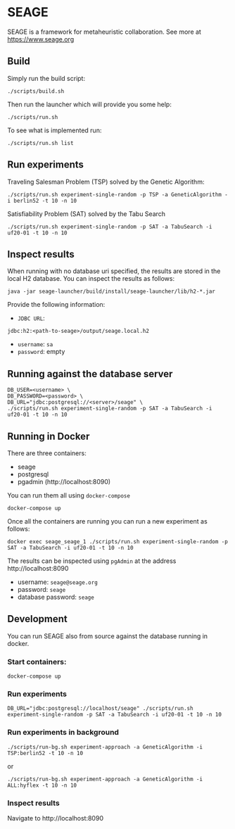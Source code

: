 # SEAGE

SEAGE is a framework for metaheuristic collaboration. See more at https://www.seage.org

## Build

Simply run the build script:
```
./scripts/build.sh
```

Then run the launcher which will provide you some help:
```
./scripts/run.sh
```

To see what is implemented run:
```
./scripts/run.sh list
```

## Run experiments

Traveling Salesman Problem (TSP) solved by the Genetic Algorithm:
```
./scripts/run.sh experiment-single-random -p TSP -a GeneticAlgorithm -i berlin52 -t 10 -n 10
```

Satisfiability Problem (SAT) solved by the Tabu Search
```
./scripts/run.sh experiment-single-random -p SAT -a TabuSearch -i uf20-01 -t 10 -n 10
```
## Inspect results

When running with no database uri specified, the results are stored in the local H2 database. You can inspect the results as follows:
```
java -jar seage-launcher/build/install/seage-launcher/lib/h2-*.jar
```

Provide the following information:
- `JDBC URL`:
```
jdbc:h2:<path-to-seage>/output/seage.local.h2
```
- `username`: `sa`
- `password`: empty


## Running against the database server
```
DB_USER=<username> \
DB_PASSWORD=<password> \
DB_URL="jdbc:postgresql://<server>/seage" \
./scripts/run.sh experiment-single-random -p SAT -a TabuSearch -i uf20-01 -t 10 -n 10
```

## Running in Docker
There are three containers:
- seage
- postgresql
- pgadmin (http://localhost:8090)

You can run them all using `docker-compose`
```
docker-compose up
```

Once all the containers are running you can run a new experiment as follows:
```
docker exec seage_seage_1 ./scripts/run.sh experiment-single-random -p SAT -a TabuSearch -i uf20-01 -t 10 -n 10
```

The results can be inspected using `pgAdmin` at the address http://localhost:8090
- username: `seage@seage.org`
- password: `seage`
- database password: `seage`

## Development
You can run SEAGE also from source against the database running in docker.

### Start containers:
```
docker-compose up
```

### Run experiments
```
DB_URL="jdbc:postgresql://localhost/seage" ./scripts/run.sh experiment-single-random -p SAT -a TabuSearch -i uf20-01 -t 10 -n 10
```

### Run experiments in background
```
./scripts/run-bg.sh experiment-approach -a GeneticAlgorithm -i TSP:berlin52 -t 10 -n 10
```
or
```
./scripts/run-bg.sh experiment-approach -a GeneticAlgorithm -i ALL:hyflex -t 10 -n 10
```

### Inspect results
Navigate to http://localhost:8090
